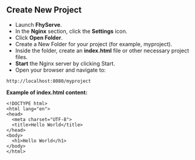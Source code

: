 ## Create New Project

- Launch **FhyServe**.
- In the **Nginx** section, click the **Settings** icon.
- Click **Open Folder**.
- Create a New Folder for your project (for example, myproject).
- Inside the folder, create an **index.html** file or other necessary project files.
- **Start** the Nginx server by clicking Start.
- Open your browser and navigate to:

```
http://localhost:8080/myproject
```

**Example of index.html content:**

```
<!DOCTYPE html>
<html lang="en">
<head>
  <meta charset="UTF-8">
  <title>Hello World</title>
</head>
<body>
  <h1>Hello World</h1>
</body>
</html>
```